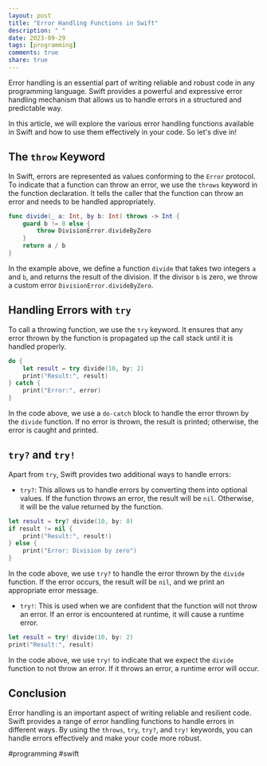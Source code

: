 ```yaml
---
layout: post
title: "Error Handling Functions in Swift"
description: " "
date: 2023-09-29
tags: [programming]
comments: true
share: true
---
```


Error handling is an essential part of writing reliable and robust code in any programming language. Swift provides a powerful and expressive error handling mechanism that allows us to handle errors in a structured and predictable way.

In this article, we will explore the various error handling functions available in Swift and how to use them effectively in your code. So let's dive in!

## The `throw` Keyword

In Swift, errors are represented as values conforming to the `Error` protocol. To indicate that a function can throw an error, we use the `throws` keyword in the function declaration. It tells the caller that the function can throw an error and needs to be handled appropriately.

```swift
func divide(_ a: Int, by b: Int) throws -> Int {
    guard b != 0 else {
        throw DivisionError.divideByZero
    }
    return a / b
}
```

In the example above, we define a function `divide` that takes two integers `a` and `b`, and returns the result of the division. If the divisor `b` is zero, we throw a custom error `DivisionError.divideByZero`.

## Handling Errors with `try`

To call a throwing function, we use the `try` keyword. It ensures that any error thrown by the function is propagated up the call stack until it is handled properly.

```swift
do {
    let result = try divide(10, by: 2)
    print("Result:", result)
} catch {
    print("Error:", error)
}
```

In the code above, we use a `do-catch` block to handle the error thrown by the `divide` function. If no error is thrown, the result is printed; otherwise, the error is caught and printed.

## `try?` and `try!`

Apart from `try`, Swift provides two additional ways to handle errors: 

- `try?`: This allows us to handle errors by converting them into optional values. If the function throws an error, the result will be `nil`. Otherwise, it will be the value returned by the function.

```swift
let result = try? divide(10, by: 0)
if result != nil {
    print("Result:", result!)
} else {
    print("Error: Division by zero")
}
```

In the code above, we use `try?` to handle the error thrown by the `divide` function. If the error occurs, the result will be `nil`, and we print an appropriate error message.

- `try!`: This is used when we are confident that the function will not throw an error. If an error is encountered at runtime, it will cause a runtime error.

```swift
let result = try! divide(10, by: 2)
print("Result:", result)
```

In the code above, we use `try!` to indicate that we expect the `divide` function to not throw an error. If it throws an error, a runtime error will occur.

## Conclusion

Error handling is an important aspect of writing reliable and resilient code. Swift provides a range of error handling functions to handle errors in different ways. By using the `throws`, `try`, `try?`, and `try!` keywords, you can handle errors effectively and make your code more robust.

#programming #swift